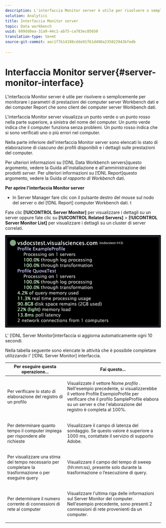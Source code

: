 ```yaml
---
description: L'interfaccia Monitor server è utile per risolvere o semplicemente per monitorare i parametri di prestazioni dei computer server Workbench dati e dei computer Report che sono client dei computer server Workbench dati.
solution: Analytics
title: Interfaccia Monitor server
topic: Data workbench
uuid: 609dd8ea-31a9-44c1-ab75-ca783ec85650
translation-type: tm+mt
source-git-commit: aec1f7b14198cdde91f61d490a235022943bfedb

---
```



# Interfaccia Monitor server{#server-monitor-interface}

L&#39;interfaccia Monitor server è utile per risolvere o semplicemente per monitorare i parametri di prestazioni dei computer server Workbench dati e dei computer Report che sono client dei computer server Workbench dati.

L&#39;interfaccia Monitor server visualizza un punto verde o un punto rosso nella parte superiore, a sinistra del nome del computer. Un punto verde indica che il computer funziona senza problemi. Un punto rosso indica che si sono verificati uno o più errori nel computer.

Nella parte inferiore dell&#39;interfaccia Monitor server sono elencati lo stato di elaborazione di ciascuno dei profili disponibili e i dettagli sulle prestazioni del computer.

Per ulteriori informazioni su [!DNL Data Workbench servers]questo argomento, vedere la Guida all&#39;installazione e all&#39;amministrazione dei prodotti *server*. Per ulteriori informazioni su [!DNL Report]questo argomento, vedere la Guida *al rapporto di Workbench* dati.

**Per aprire l&#39;interfaccia Monitor server**

* In Server Manager fare clic con il pulsante destro del mouse sul nodo del server o del [!DNL Report] computer Workbench dati. t

Fate clic **[!UICONTROL Server Monitor]** per visualizzare i dettagli su un server oppure fate clic su **[!UICONTROL Related Servers]** > **[!UICONTROL Server Monitor List]** per visualizzare i dettagli su un cluster di server correlati.

![](assets/vis_ServerMonitor.png)

L&#39; [!DNL Server Monitor]interfaccia si aggiorna automaticamente ogni 10 secondi.

Nella tabella seguente sono elencate le attività che è possibile completare utilizzando l&#39; [!DNL Server Monitor] interfaccia.

<table id="table_A65426669ADE44B5A6BAD9D4E99A5CAC"> 
 <thead> 
  <tr> 
   <th colname="col1" class="entry"> Per eseguire questa operazione... </th> 
   <th colname="col2" class="entry"> Fai questo... </th> 
  </tr> 
 </thead>
 <tbody> 
  <tr> 
   <td colname="col1"> <p>Per verificare lo stato di elaborazione del registro di un profilo </p> </td> 
   <td colname="col2"> <p>Visualizzate il vettore Nome <i>profilo</i> . Nell'esempio precedente, si visualizzerebbe il vettore Profile EsempioProfile per verificare che il profilo SampleProfile elabora su un server e che l'elaborazione del registro è completa al 100%. </p> </td> 
  </tr> 
  <tr> 
   <td colname="col1"> <p>Per determinare quanto tempo il computer impiega per rispondere alle richieste </p> </td> 
   <td colname="col2"> <p>Visualizzare il campo di latenza del sondaggio. Se questo valore è superiore a 1000 ms, contattate il servizio di supporto Adobe. </p> </td> 
  </tr> 
  <tr> 
   <td colname="col1"> <p>Per visualizzare una stima del tempo necessario per completare la trasformazione o per eseguire query </p> </td> 
   <td colname="col2"> <p>Visualizzare il campo del tempo di sweep (hh:mm:ss), presente solo durante la trasformazione o l’esecuzione di query. </p> </td> 
  </tr> 
  <tr> 
   <td colname="col1"> <p>Per determinare il numero corrente di connessioni di rete al computer </p> </td> 
   <td colname="col2"> <p>Visualizzare l'ultima riga delle informazioni sul <span class="wintitle"> Server Monitor</span> del computer. Nell'esempio precedente, sono presenti 2 connessioni di rete provenienti da un computer. </p> </td> 
  </tr> 
 </tbody> 
</table>

